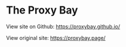 # The Proxy Bay

View site on Github: https://proxybay.github.io/

View original site: https://proxybay.page/

